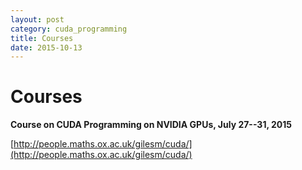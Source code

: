 ```yaml
---
layout: post
category: cuda_programming
title: Courses
date: 2015-10-13
---
```


# Courses

**Course on CUDA Programming on NVIDIA GPUs, July 27--31, 2015**

[http://people.maths.ox.ac.uk/gilesm/cuda/](http://people.maths.ox.ac.uk/gilesm/cuda/)
